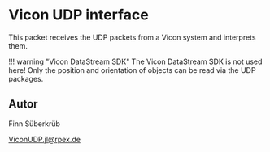 # Vicon UDP interface
This packet receives the UDP packets from a Vicon system and interprets them.

!!! warning "Vicon DataStream SDK"
    The Vicon DataStream SDK is not used here! Only the position and orientation of objects can be read via the UDP packages.
    

## Autor
Finn Süberkrüb

[ViconUDP.jl@rpex.de](mailto:ViconUDP.jl@rpex.de)

